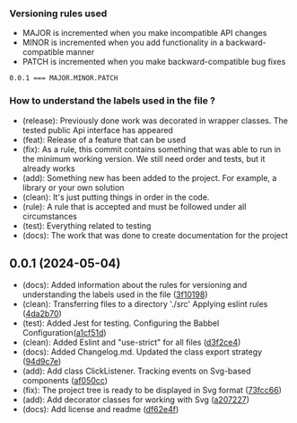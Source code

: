### Versioning rules used

- MAJOR is incremented when you make incompatible API changes
- MINOR is incremented when you add functionality in a backward-compatible manner
- PATCH is incremented when you make backward-compatible bug fixes

```
0.0.1 === MAJOR.MINOR.PATCH
```

### How to understand the labels used in the file ?

- (release): Previously done work was decorated in wrapper classes. The tested public Api interface has appeared
- (feat): Release of a feature that can be used
- (fix): As a rule, this commit contains something that was able to run in the minimum working version. We still need order and tests, but it already works
- (add): Something new has been added to the project. For example, a library or your own solution
- (clean): It's just putting things in order in the code.
- (rule): A rule that is accepted and must be followed under all circumstances
- (test): Everything related to testing
- (docs): The work that was done to create documentation for the project

## 0.0.1 (2024-05-04)

- (docs): Added information about the rules for versioning and understanding the labels used in the file ([3f10198](https://github.com/AvdienkoSergey/design-software/commit/3f10198848eca25b3a56b5dbfaefcc578d5aae01))
- (clean): Transferring files to a directory './src' Applying eslint rules ([4da2b70](https://github.com/AvdienkoSergey/design-software/commit/4da2b70fe60effd1bf1efa527737b9ecc8be64ed))
- (test): Added Jest for testing. Configuring the Babbel Configuration([a1cf51d](https://github.com/AvdienkoSergey/design-software/commit/a1cf51dc3b0e66f5ef52e0e3378ed9d44cc1950f))
- (clean): Added Eslint and "use-strict" for all files ([d3f2ce4](https://github.com/AvdienkoSergey/design-software/commit/d3f2ce49085cfe0eb121befd5a9eb034fc2e51b5))
- (docs): Added Changelog.md. Updated the class export strategy ([94d9c7e](https://github.com/AvdienkoSergey/design-software/commit/94d9c7effe456a4eb624e6b4929b1eeed4321291))
- (add): Add class ClickListener. Tracking events on Svg-based components ([af050cc](https://github.com/AvdienkoSergey/design-software/commit/af050cc18d89c9e45fdd3bbc2506c8aea605d43e))
- (fix): The project tree is ready to be displayed in Svg format ([73fcc66](https://github.com/AvdienkoSergey/design-software/commit/73fcc66cd179779fb752375c736785a2b14711ee))
- (add): Add decorator classes for working with Svg ([a207227](https://github.com/AvdienkoSergey/design-software/commit/a20722726345d1c6bf929c1cd79acbaf98ee909d))
- (docs): Add license and readme ([df62e4f](https://github.com/AvdienkoSergey/design-software/commit/df62e4f15657c17e11b9183ee0a463ced5f8b0d3))
